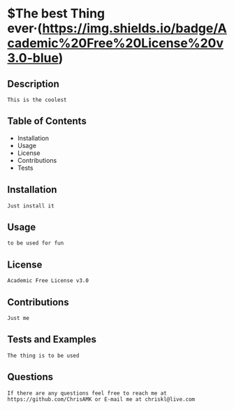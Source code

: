 # $The best Thing ever&middot;(https://img.shields.io/badge/Academic%20Free%20License%20v3.0-blue)
## Description 
```
This is the coolest
```
## Table of Contents 
* Installation
* Usage
* License
* Contributions
* Tests
## Installation 
```
Just install it
```
## Usage 
```
to be used for fun
```
## License 
```
Academic Free License v3.0
```
## Contributions 
```
Just me
```
## Tests and Examples 
```
The thing is to be used
```
## Questions 
```
If there are any questions feel free to reach me at https://github.com/ChrisAMK or E-mail me at chriskl@live.com
```
